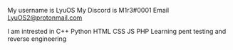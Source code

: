My username is LyuOS
My Discord is M1r3#0001
Email LyuOS2@protonmail.com

I am intrested in C++ Python HTML CSS JS PHP 
Learning pent testing and reverse engineering
